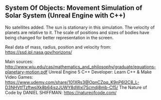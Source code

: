 
## System Of Objects: Movement Simulation of Solar System (Unreal Engine with C++)

No satellites added.
The sun is stationary in this simulation. The velocity of planets are relative to it.
The scale of positions and sizes of bodies have being changed for better representation in the screen.

Real data of mass, radius, position and velocity from: https://ssd.jpl.nasa.gov/horizons/

Main sources:
http://www.wiu.edu/cas/mathematics_and_philosophy/graduate/equations-planetary-motion.pdf
Unreal Engine 5 C++ Developer: Learn C++ & Make Video Games: https://www.udemy.com/share/101XRs3@OpnCZpq_K9nP6l2C8_L-D3NHVtfTzftwqXk8b64iszJUWY8dWxl7Scmdj8mb-Cf5/
The Nature of Code by DANIEL SHIFFMAN: https://natureofcode.com/
